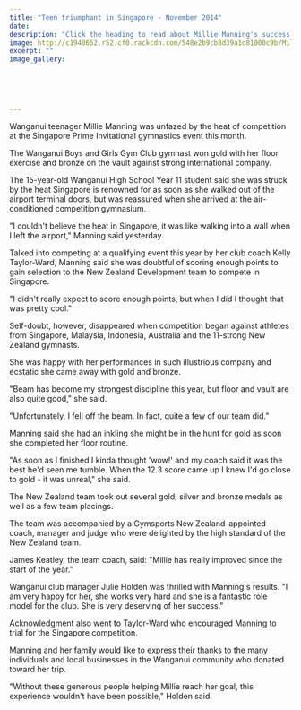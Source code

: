 ```yaml
---
title: "Teen triumphant in Singapore - November 2014"
date: 
description: "Click the heading to read about Millie Manning's success in gymnastics from the Wanganui Chronicle article 20 Nov 2014..."
image: http://c1940652.r52.cf0.rackcdn.com/548e2b9cb8d39a1d81000c9b/Millie.jpg
excerpt: ""
image_gallery:
    
    
    
    
    
---
```


<p>Wanganui teenager Millie Manning was unfazed by the heat of competition at the Singapore Prime Invitational gymnastics event this month.</p>
<p>The Wanganui Boys and Girls Gym Club gymnast won gold with her floor exercise and bronze on the vault against strong international company.</p>
<p>The 15-year-old Wanganui High School Year 11 student said she was struck by the heat Singapore is renowned for as soon as she walked out of the airport terminal doors, but was reassured when she arrived at the air-conditioned competition gymnasium.</p>
<p>"I couldn't believe the heat in Singapore, it was like walking into a wall when I left the airport," Manning said yesterday.</p>
<p>Talked into competing at a qualifying event this year by her club coach Kelly Taylor-Ward, Manning said she was doubtful of scoring enough points to gain selection to the New Zealand Development team to compete in Singapore.</p>
<p>"I didn't really expect to score enough points, but when I did I thought that was pretty cool."</p>
<p>Self-doubt, however, disappeared when competition began against athletes from Singapore, Malaysia, Indonesia, Australia and the 11-strong New Zealand gymnasts.</p>
<p>She was happy with her performances in such illustrious company and ecstatic she came away with gold and bronze.</p>
<p>"Beam has become my strongest discipline this year, but floor and vault are also quite good," she said.</p>
<p>"Unfortunately, I fell off the beam. In fact, quite a few of our team did."</p>
<p>Manning said she had an inkling she might be in the hunt for gold as soon she completed her floor routine.</p>
<p>"As soon as I finished I kinda thought 'wow!' and my coach said it was the best he'd seen me tumble. When the 12.3 score came up I knew I'd go close to gold - it was unreal," she said.</p>
<p>The New Zealand team took out several gold, silver and bronze medals as well as a few team placings.</p>
<p>The team was accompanied by a Gymsports New Zealand-appointed coach, manager and judge who were delighted by the high standard of the New Zealand team.</p>
<p>James Keatley, the team coach, said: "Millie has really improved since the start of the year."</p>
<p>Wanganui club manager Julie Holden was thrilled with Manning's results. "I am very happy for her, she works very hard and she is a fantastic role model for the club. She is very deserving of her success."</p>
<p>Acknowledgment also went to Taylor-Ward who encouraged Manning to trial for the Singapore competition.</p>
<p>Manning and her family would like to express their thanks to the many individuals and local businesses in the Wanganui community who donated toward her trip.</p>
<p>"Without these generous people helping Millie reach her goal, this experience wouldn't have been possible," Holden said.</p>

